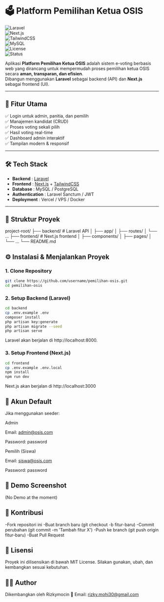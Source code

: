 # 🗳️ Platform Pemilihan Ketua OSIS  

![Laravel](https://img.shields.io/badge/Laravel-10.x-red?logo=laravel)  
![Next.js](https://img.shields.io/badge/Next.js-14-black?logo=next.js)  
![TailwindCSS](https://img.shields.io/badge/TailwindCSS-3.x-06B6D4?logo=tailwindcss)  
![MySQL](https://img.shields.io/badge/MySQL-8-blue?logo=mysql)  
![License](https://img.shields.io/badge/License-MIT-green)  
![Status](https://img.shields.io/badge/Status-Development-yellow)  

Aplikasi **Platform Pemilihan Ketua OSIS** adalah sistem e-voting berbasis web yang dirancang untuk mempermudah proses pemilihan ketua OSIS secara **aman, transparan, dan efisien**.  
Dibangun menggunakan **Laravel** sebagai backend (API) dan **Next.js** sebagai frontend (UI).  

---

## 🚀 Fitur Utama
✅ Login untuk admin, panitia, dan pemilih  
✅ Manajemen kandidat (CRUD)  
✅ Proses voting sekali pilih  
✅ Hasil voting real-time  
✅ Dashboard admin interaktif  
✅ Tampilan modern & responsif  

---

## 🛠️ Tech Stack
- **Backend** : [Laravel](https://laravel.com/)  
- **Frontend** : [Next.js](https://nextjs.org/) + [TailwindCSS](https://tailwindcss.com/)  
- **Database** : MySQL / PostgreSQL  
- **Authentication** : Laravel Sanctum / JWT  
- **Deployment** : Vercel / VPS / Docker  

---

## 📂 Struktur Proyek
project-root/
├── backend/ # Laravel API
│ ├── app/
│ ├── routes/
│ └── ...
├── frontend/ # Next.js frontend
│ ├── components/
│ ├── pages/
│ └── ...
└── README.md

## ⚙️ Instalasi & Menjalankan Proyek

### 1. Clone Repository
```bash
git clone https://github.com/username/pemilihan-osis.git
cd pemilihan-osis
```
### 2. Setup Backend (Laravel)
```bash
cd backend
cp .env.example .env
composer install
php artisan key:generate
php artisan migrate --seed
php artisan serve
```
Laravel akan berjalan di http://localhost:8000.

### 3. Setup Frontend (Next.js)
```bash
cd frontend
cp .env.example .env.local
npm install
npm run dev
```
Next.js akan berjalan di http://localhost:3000

## 🔑 Akun Default
Jika menggunakan seeder:

Admin

Email: admin@osis.com

Password: password

Pemilih (Siswa)

Email: siswa@osis.com

Password: password

## 📸 Demo Screenshot
(No Demo at the moment)

## 🤝 Kontribusi
-Fork repositori ini
-Buat branch baru (git checkout -b fitur-baru)
-Commit perubahan (git commit -m 'Tambah fitur X')
-Push ke branch (git push origin fitur-baru)
-Buat Pull Request

## 📜 Lisensi
Proyek ini dilisensikan di bawah MIT License.
Silakan gunakan, ubah, dan kembangkan sesuai kebutuhan.

## 👨‍💻 Author
Dikembangkan oleh Rizkymocin
📧 Email: rizky.mohi30@gmail.com
